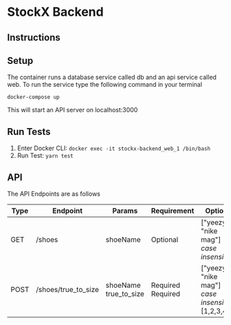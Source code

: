 
# StockX Backend

## Instructions 

## Setup
 
The container runs a database service called db and an api service called web. To run the service type the following command in your terminal 

`docker-compose up`

This will start an API server on localhost:3000

## Run Tests

1. Enter Docker CLI: `docker exec -it stockx-backend_web_1 /bin/bash`
2. Run Test: `yarn test`

## API

The API Endpoints are as follows

| Type | Endpoint |     Params      | Requirement | Options |
|------|----------|-----------------|-------------|---------|
| GET  | /shoes   | shoeName    | Optional    |["yeezy", "nike mag"] *case insensitive* | 
| POST | /shoes/true_to_size| shoeName <br> true_to_size | Required <br> Required | ["yeezy", "nike mag"] *case insensitive* <br> [1,2,3,4,5] |
